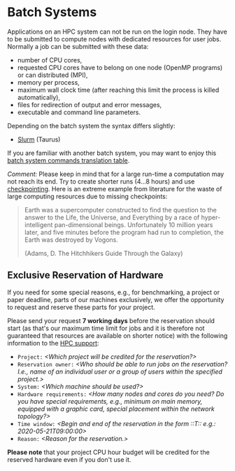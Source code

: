 # Batch Systems

Applications on an HPC system can not be run on the login node. They have to be submitted to compute
nodes with dedicated resources for user jobs. Normally a job can be submitted with these data:

- number of CPU cores,
- requested CPU cores have to belong on one node (OpenMP programs) or
  can distributed (MPI),
- memory per process,
- maximum wall clock time (after reaching this limit the process is
  killed automatically),
- files for redirection of output and error messages,
- executable and command line parameters.

Depending on the batch system the syntax differs slightly:

- [Slurm](../jobs_and_resources/slurm.md) (Taurus)

If you are familiar with another batch system, you may want to enjoy this [batch system
commands translation table](http://slurm.schedmd.com/rosetta.pdf).

*Comment:* Please keep in mind that for a large run-time a computation may not reach its end. Try to
create shorter runs (4...8 hours) and use [checkpointing](../jobs_and_resources/checkpoint_restart.md). Here is an extreme example from literature
for the waste of large computing resources due to missing checkpoints:

>Earth was a supercomputer constructed to find the question to the answer to the Life, the Universe,
>and Everything by a race of hyper-intelligent pan-dimensional beings. Unfortunately 10 million years
>later, and five minutes before the program had run to completion, the Earth was destroyed by
>Vogons.
>
>(Adams, D. The Hitchhikers Guide Through the Galaxy)

## Exclusive Reservation of Hardware

If you need for some special reasons, e.g., for benchmarking, a project or paper deadline, parts of
our machines exclusively, we offer the opportunity to request and reserve these parts for your
project.

Please send your request **7 working days** before the reservation should start (as that's our
maximum time limit for jobs and it is therefore not guaranteed that resources are available on
shorter notice) with the following information to the [HPC
support](mailto:hpcsupport@zih.tu-dresden.de?subject=Request%20for%20a%20exclusive%20reservation%20of%20hardware&body=Dear%20HPC%20support%2C%0A%0AI%20have%20the%20following%20request%20for%20a%20exclusive%20reservation%20of%20hardware%3A%0A%0AProject%3A%0AReservation%20owner%3A%0ASystem%3A%0AHardware%20requirements%3A%0ATime%20window%3A%20%3C%5Byear%5D%3Amonth%3Aday%3Ahour%3Aminute%20-%20%5Byear%5D%3Amonth%3Aday%3Ahour%3Aminute%3E%0AReason%3A):

- `Project:` *\<Which project will be credited for the reservation?>*
- `Reservation owner:` *\<Who should be able to run jobs on the
  reservation? I.e., name of an individual user or a group of users
  within the specified project.>*
- `System:` *\<Which machine should be used?>*
- `Hardware requirements:` *\<How many nodes and cores do you need? Do
  you have special requirements, e.g., minimum on main memory,
  equipped with a graphic card, special placement within the network
  topology?>*
- `Time window:` *\<Begin and end of the reservation in the form
  <year>:<month>:<day>T<hour>:<minute>:<second> e.g.: 2020-05-21T09:00:00>*
- `Reason:` *\<Reason for the reservation.>*

**Please note** that your project CPU hour budget will be credited for the reserved hardware even if
you don't use it.
